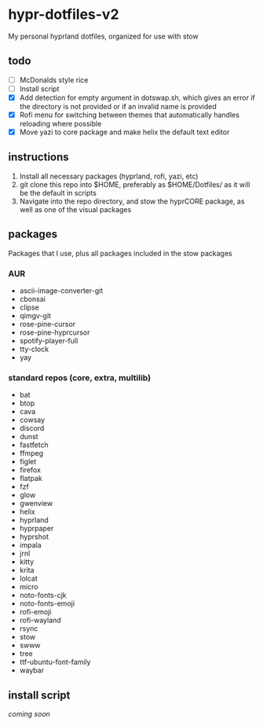 # hypr-dotfiles-v2
My personal hyprland dotfiles, organized for use with stow

## todo

* [ ] McDonalds style rice
* [ ] Install script
* [x] Add detection for empty argument in dotswap.sh, which gives an error if the directory is not provided or if an invalid name is provided
* [x] Rofi menu for switching between themes that automatically handles reloading where possible
* [x] Move yazi to core package and make helix the default text editor

## instructions
1) Install all necessary packages (hyprland, rofi, yazi, etc)
2) git clone this repo into $HOME, preferably as $HOME/Dotfiles/ as it will be the default in scripts
3) Navigate into the repo directory, and stow the hyprCORE package, as well as one of the visual packages

## packages
Packages that I use, plus all packages included in the stow packages

### AUR
* ascii-image-converter-git
* cbonsai
* clipse
* qimgv-git
* rose-pine-cursor
* rose-pine-hyprcursor
* spotify-player-full
* tty-clock
* yay

### standard repos (core, extra, multilib)
* bat
* btop
* cava
* cowsay
* discord
* dunst
* fastfetch
* ffmpeg
* figlet
* firefox
* flatpak
* fzf
* glow
* gwenview
* helix
* hyprland
* hyprpaper
* hyprshot
* impala
* jrnl
* kitty
* krita
* lolcat
* micro
* noto-fonts-cjk
* noto-fonts-emoji
* rofi-emoji
* rofi-wayland
* rsync
* stow
* swww
* tree
* ttf-ubuntu-font-family
* waybar

## install script
*coming soon*
